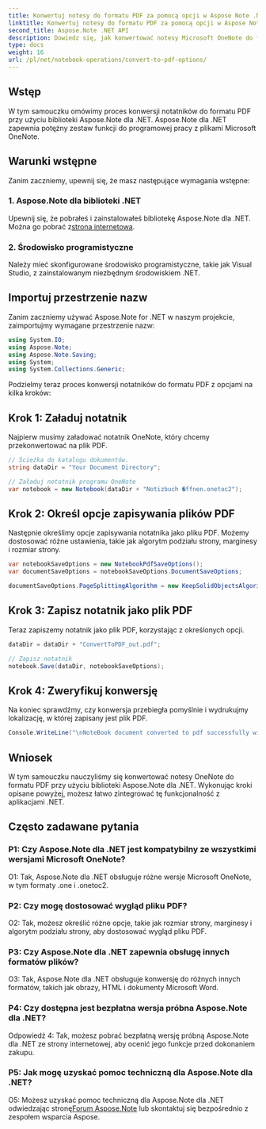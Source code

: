 ```yaml
---
title: Konwertuj notesy do formatu PDF za pomocą opcji w Aspose Note .NET
linktitle: Konwertuj notesy do formatu PDF za pomocą opcji w Aspose Note .NET
second_title: Aspose.Note .NET API
description: Dowiedz się, jak konwertować notesy Microsoft OneNote do formatu PDF przy użyciu biblioteki Aspose.Note dla .NET z konfigurowalnymi opcjami.
type: docs
weight: 16
url: /pl/net/notebook-operations/convert-to-pdf-options/
---
```

## Wstęp

W tym samouczku omówimy proces konwersji notatników do formatu PDF przy użyciu biblioteki Aspose.Note dla .NET. Aspose.Note dla .NET zapewnia potężny zestaw funkcji do programowej pracy z plikami Microsoft OneNote.

## Warunki wstępne

Zanim zaczniemy, upewnij się, że masz następujące wymagania wstępne:

### 1. Aspose.Note dla biblioteki .NET
 Upewnij się, że pobrałeś i zainstalowałeś bibliotekę Aspose.Note dla .NET. Można go pobrać z[strona internetowa](https://releases.aspose.com/note/net/).

### 2. Środowisko programistyczne
Należy mieć skonfigurowane środowisko programistyczne, takie jak Visual Studio, z zainstalowanym niezbędnym środowiskiem .NET.

## Importuj przestrzenie nazw

Zanim zaczniemy używać Aspose.Note for .NET w naszym projekcie, zaimportujmy wymagane przestrzenie nazw:

```csharp
using System.IO;
using Aspose.Note;
using Aspose.Note.Saving;
using System;
using System.Collections.Generic;
```

Podzielmy teraz proces konwersji notatników do formatu PDF z opcjami na kilka kroków:

## Krok 1: Załaduj notatnik

Najpierw musimy załadować notatnik OneNote, który chcemy przekonwertować na plik PDF.

```csharp
// Ścieżka do katalogu dokumentów.
string dataDir = "Your Document Directory";

// Załaduj notatnik programu OneNote
var notebook = new Notebook(dataDir + "Notizbuch �ffnen.onetoc2");
```

## Krok 2: Określ opcje zapisywania plików PDF

Następnie określimy opcje zapisywania notatnika jako pliku PDF. Możemy dostosować różne ustawienia, takie jak algorytm podziału strony, marginesy i rozmiar strony.

```csharp
var notebookSaveOptions = new NotebookPdfSaveOptions();
var documentSaveOptions = notebookSaveOptions.DocumentSaveOptions;

documentSaveOptions.PageSplittingAlgorithm = new KeepSolidObjectsAlgorithm();
```

## Krok 3: Zapisz notatnik jako plik PDF

Teraz zapiszemy notatnik jako plik PDF, korzystając z określonych opcji.

```csharp
dataDir = dataDir + "ConvertToPDF_out.pdf";

// Zapisz notatnik
notebook.Save(dataDir, notebookSaveOptions);
```

## Krok 4: Zweryfikuj konwersję

Na koniec sprawdźmy, czy konwersja przebiegła pomyślnie i wydrukujmy lokalizację, w której zapisany jest plik PDF.

```csharp
Console.WriteLine("\nNoteBook document converted to pdf successfully with save options.\nFile saved at " + dataDir);
```

## Wniosek

W tym samouczku nauczyliśmy się konwertować notesy OneNote do formatu PDF przy użyciu biblioteki Aspose.Note dla .NET. Wykonując kroki opisane powyżej, możesz łatwo zintegrować tę funkcjonalność z aplikacjami .NET.

## Często zadawane pytania

### P1: Czy Aspose.Note dla .NET jest kompatybilny ze wszystkimi wersjami Microsoft OneNote?

O1: Tak, Aspose.Note dla .NET obsługuje różne wersje Microsoft OneNote, w tym formaty .one i .onetoc2.

### P2: Czy mogę dostosować wygląd pliku PDF?

O2: Tak, możesz określić różne opcje, takie jak rozmiar strony, marginesy i algorytm podziału strony, aby dostosować wygląd pliku PDF.

### P3: Czy Aspose.Note dla .NET zapewnia obsługę innych formatów plików?

O3: Tak, Aspose.Note dla .NET obsługuje konwersję do różnych innych formatów, takich jak obrazy, HTML i dokumenty Microsoft Word.

### P4: Czy dostępna jest bezpłatna wersja próbna Aspose.Note dla .NET?

Odpowiedź 4: Tak, możesz pobrać bezpłatną wersję próbną Aspose.Note dla .NET ze strony internetowej, aby ocenić jego funkcje przed dokonaniem zakupu.

### P5: Jak mogę uzyskać pomoc techniczną dla Aspose.Note dla .NET?

 O5: Możesz uzyskać pomoc techniczną dla Aspose.Note dla .NET odwiedzając stronę[Forum Aspose.Note](https://forum.aspose.com/c/note/28) lub skontaktuj się bezpośrednio z zespołem wsparcia Aspose.